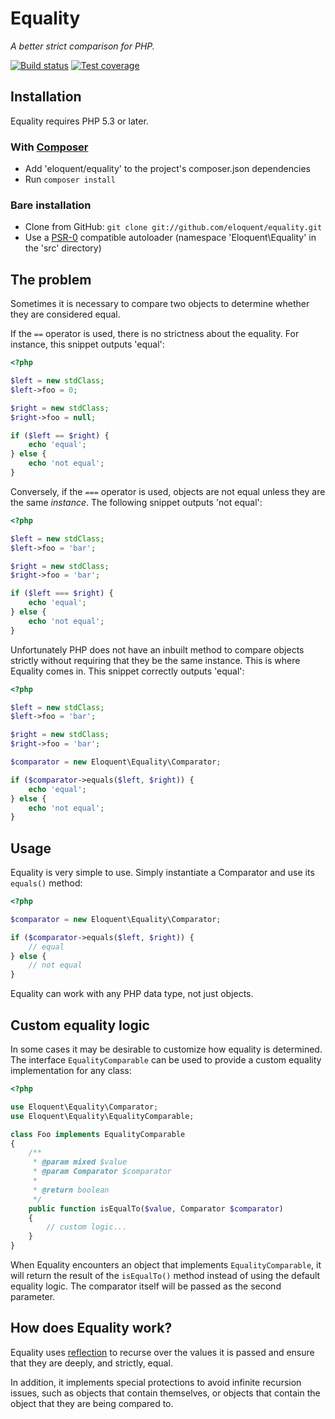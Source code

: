 # Equality

*A better strict comparison for PHP.*

[![Build status](https://secure.travis-ci.org/eloquent/equality.png)](http://travis-ci.org/eloquent/equality)
[![Test coverage](http://eloquent.github.com/equality/coverage-report/coverage.png)](http://eloquent.github.com/equality/coverage-report/index.html)

## Installation

Equality requires PHP 5.3 or later.

### With [Composer](http://getcomposer.org/)

* Add 'eloquent/equality' to the project's composer.json dependencies
* Run `composer install`

### Bare installation

* Clone from GitHub: `git clone git://github.com/eloquent/equality.git`
* Use a [PSR-0](https://github.com/php-fig/fig-standards/blob/master/accepted/PSR-0.md)
  compatible autoloader (namespace 'Eloquent\Equality' in the 'src' directory)

## The problem

Sometimes it is necessary to compare two objects to determine whether they are
considered equal.

If the `==` operator is used, there is no strictness about the equality. For
instance, this snippet outputs 'equal':

```php
<?php

$left = new stdClass;
$left->foo = 0;

$right = new stdClass;
$right->foo = null;

if ($left == $right) {
    echo 'equal';
} else {
    echo 'not equal';
}
```

Conversely, if the `===` operator is used, objects are not equal unless they are
the same *instance*. The following snippet outputs 'not equal':

```php
<?php

$left = new stdClass;
$left->foo = 'bar';

$right = new stdClass;
$right->foo = 'bar';

if ($left === $right) {
    echo 'equal';
} else {
    echo 'not equal';
}
```

Unfortunately PHP does not have an inbuilt method to compare objects strictly
without requiring that they be the same instance. This is where Equality comes
in. This snippet correctly outputs 'equal':

```php
<?php

$left = new stdClass;
$left->foo = 'bar';

$right = new stdClass;
$right->foo = 'bar';

$comparator = new Eloquent\Equality\Comparator;

if ($comparator->equals($left, $right)) {
    echo 'equal';
} else {
    echo 'not equal';
}
```

## Usage

Equality is very simple to use. Simply instantiate a Comparator and use its
`equals()` method:

```php
<?php

$comparator = new Eloquent\Equality\Comparator;

if ($comparator->equals($left, $right)) {
    // equal
} else {
    // not equal
}
```

Equality can work with any PHP data type, not just objects.

## Custom equality logic

In some cases it may be desirable to customize how equality is determined.
The interface `EqualityComparable` can be used to provide a custom equality
implementation for any class:

```php
<?php

use Eloquent\Equality\Comparator;
use Eloquent\Equality\EqualityComparable;

class Foo implements EqualityComparable
{
    /**
     * @param mixed $value
     * @param Comparator $comparator
     *
     * @return boolean
     */
    public function isEqualTo($value, Comparator $comparator)
    {
        // custom logic...
    }
}
```

When Equality encounters an object that implements `EqualityComparable`, it will
return the result of the `isEqualTo()` method instead of using the default
equality logic. The comparator itself will be passed as the second parameter.

## How does Equality work?

Equality uses [reflection](http://php.net/reflection) to recurse over the values
it is passed and ensure that they are deeply, and strictly, equal.

In addition, it implements special protections to avoid infinite recursion
issues, such as objects that contain themselves, or objects that contain the
object that they are being compared to.
